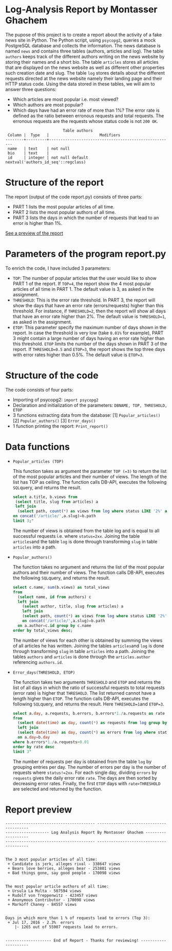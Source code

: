 # Log-Analysis Report  by Montasser Ghachem
The pupose of this project is to create a report about the activity of a fake news site in Python. The Python  script, using `psycopg2`, queries a mock PostgreSQL database and collects the information. The news database is named `news` and contains three tables (authors, articles and log). The table `authors` keeps track of the different authors writing on the news website by storing their names and a short bio. The table `articles` stores all articles that are displayed on the news website as well as different other properties such creation date and slug. The table `log` stores details about the different requests directed at the news website namely their landing page and their HTTP status code. Using the data stored in these tables, we will aim to answer three questions:
- Which articles are most popular i.e. most viewed?
- Which authors are most popular?
- Which days have had an error rate of more than 1%? The error rate is defined as the ratio between erronous requests and total requests. The erronous requests are the requests whose status code is not `200 OK`.

```
                         Table authors
 Column |  Type   |                      Modifiers
--------+---------+------------------------------------------------------
 name   | text    | not null
 bio    | text    |
 id     | integer | not null default nextval('authors_id_seq'::regclass)
```
# Structure of the report
The report (output of the code report.py) consists of three parts:
- PART 1 lists the most popular articles of all time.
- PART 2 lists the most popular authors of all time.
- PART 3 lists the days in which the number of requests that lead to an error is higher than 1%.

[See a preview of the report](#report-preview)

# Parameters of the program report.py
To enrich the code, I have included 3 parameters:
- `TOP`: The number of popular articles that the user would like to show PART 1 of the report. If `TOP=4`, the report show the 4 most popular articles of all time in PART 1. The default value is 3, as asked in the assignment.
- `THRESHOLD`: This is the error rate threshold. In PART 3, the report will show the days that have an error rate (errors/requests) higher than this threshold. For instance, if `THRESHOLD=2`, then the report will show all days that have an error rate higher than 2%. The default value is `THRESHOLD=1`, as asked in the assignment.
- `ETOP`: This parameter specify the maximum number of days shown in the report. In case the threshold is very low (take `0.01%` for example), PART 3 might contain a large number of days having an error rate higher than this threshold. `ETOP` limits the number of the days shown in PART 3 of the report. If `THRESHOLD=0.5` and `ETOP=3`, the report shows the top three days with error rates higher than 0.5%. The default value is `ETOP=3`.

# Structure of the code
The code consists of four parts:
- Importing of psycopg2: `import psycopg2` 
- Declaration and initialization of the parameters: `DBNAME, TOP, THRESHOLD, ETOP`
- 3 functions extracting data from the database: [1] `Popular_articles()` [2] `Popular_authors()` [3] `Error_days()`
- 1 function printing the report: `Print_report()`

# Data functions
- `Popular_articles (TOP)`

    This function takes as argument the parameter `TOP (=3)` to return the list of the most popular articles and their number of views.     The length of the list has TOP as ceiling. The function calls DB-API, executes the following `SQL`query, and returns the result.

    ```sql
    select a.title, b.views from
     (select title, slug from articles) a 
     left join 
      (select path, count(*) as views from log where status LIKE '2%' and path!='/' group by path order by views desc) b
    on concat('/article/',a.slug)=b.path
  limit 3;"
    ``` 
    The number of views is obtained from the table log and is equal to all successful requests i.e. where `status=2xx`. Joining the     table `articles`and the table `log` is done through transforming `slug` in table `articles` into a path.

- `Popular_authors()`

  The function takes no argument and returns the list of the most popular authors and their number of views. The function calls DB-API,   executes the following `SQL`query, and returns the result.
  
  ```sql
  select c.name, sum(b.views) as total_views
  from 
    (select name, id from authors) c
    left join 
      (select author, title, slug from articles) a
      left join 
      (select path, count(*) as views from log where status LIKE '2%' and path!='/' group by path order by views desc) b
      on concat('/article/',a.slug)=b.path
    on a.author=c.id group by c.name 
  order by total_views desc; 
  ``` 
  The number of views for each other is obtained by summing the views of all articles he has written. Joining the tables `articles`and    `log` is done through transforming `slug` in table `articles` into a path. Joining the tables `authors` and `articles` is done through  the `articles.author` referencing `authors.id`. 

- `Error_days(THRESHOLD, ETOP)`

  The function takes two arguments `THRESHOLD` and `ETOP` and returns the list of all days in which the ratio of successful requests to total requests (error rate) is higher that `THRESHOLD`. The list returned cannot have a length higher than `ETOP`. The function calls DB-API, executes the following `SQL`query, and returns the result. Here `THRESHOLD=1`and `ETOP=3`.
  
  ```sql
  select a.day, a.requests, b.errors, b.errors*1./a.requests as rate
  from 
    (select date(time) as day, count(*) as requests from log group by day) a
    left join 
    (select date(time) as day, count(*) as errors from log where status NOT LIKE (%s) group by day) b
    on a.day=b.day 
  where b.errors*1./a.requests>0.01 
  order by rate desc 
  limit 3"
  ``` 
  The number of requests per day is obtained from the table `log` by grouping entries per day. The number of errors per day is the number of requests where `status!=2xx`. For each single day, dividing `errors` by `requests` gives the daily error rate `rate`. The days are then sorted by decreasing error rates. Finally, the first `ETOP` days with `rate>THRESHOLD` are selected and returned by the function.

# Report preview
```text
--------------------------------------- ----------------------------------------
------------------- Log Analysis Report By Montasser Ghachem -------------------
--------------------------------------- ----------------------------------------


The 3 most popular articles of all time:
 + Candidate is jerk, alleges rival - 338647 views
 + Bears love berries, alleges bear - 253801 views
 + Bad things gone, say good people - 170098 views


The most popular article authors of all time:
 + Ursula La Multa - 507594 views
 + Rudolf von Treppenwitz - 423457 views
 + Anonymous Contributor - 170098 views
 + Markoff Chaney - 84557 views


Days in which more than 1 % of requests lead to errors (Top 3):
 + Jul 17, 2016 - 2.3%  errors
    |- 1265 out of 55907 requests lead to errors.


-------------------- End of Report - Thanks for reviewing! ---------------------
```
